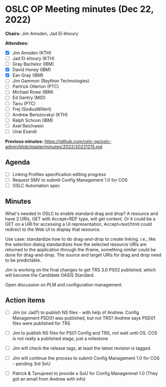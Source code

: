 # OSLC OP Meeting minutes (Dec 22, 2022)

**Chairs:** Jim Amsden, Jad El-khoury

**Attendees:** 
- [x] Jim Amsden (KTH)
- [ ] Jad El-khoury (KTH)
- [ ] Gray Bachelor (IBM)
- [x] David Honey (IBM)
- [x] Ean Gray (IBM)
- [ ] Jim Gammon (Raython Technologies)
- [ ] Partrick Ollerton (PTC)
- [ ] Michael Rowe (IBM)
- [ ] Ed Gentry (MID)
- [ ] Tanu (PTC)
- [ ] Frej (SodiusWillert)
- [ ] Andrew Berezovskyi (KTH)
- [ ] Ralph Schoon (IBM)
- [ ] Axel Reichwein
- [ ] Unai Esandi

**Previous minutes:** https://github.com/oslc-op/oslc-admin/blob/master/minutes/2022/20221215.md

## Agenda

- [ ] Linking Profiles specification editing progress 
- [ ] Request SMV to submit Config Management 1.0 for COS
- [ ] OSLC Automation spec

## Minutes

What's needed in OSLC to enable standard drag and drop?
A resource and have 2 URIs, GET with Accept=RDF type, will get content. Or it could be a GET on a URI for accessing a UI representation, Accept=text/html could redirect to the Web UI to display that resource. 

Use case: standardize how to do drag-and-drop to create linking. i.e., like the selection dialog standardizes how the selected resource URIs are returned to the application through the iframe, something similar could be done for drag-and-drop. The source and target URIs for drag and drop need to be predictable. 

Jim is working on the final changes to get TRS 3.0 PS02 published, which will become the Candidate OASIS Standard.

Open discussion on PLM and configuration management. 


## Action items


- [ ] Jim (or Jad?) to publish NS files - with help of Andrew. Config Management PSD01 was published, but not TRS? Andrew says PSD01 files were published for TRS 
- [ ] Jim to publish NS files for PS01 Config and TRS, not wait until OS. COS is not really a published stage, just a milestone 

- [ ] Jim will check the release tags, at least the latest revision is tagged.
- [ ] Jim will continue the process to submit Config Management 1.0 for COS - pending 3rd SoU
- [ ] Patrick & Tanupreet to provide a SoU for Config Managemnet 1.0 (They got an email from Andrew with info)

